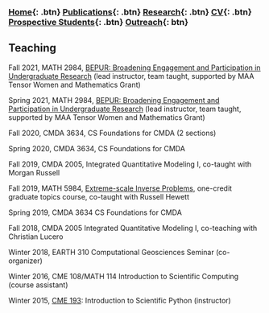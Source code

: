 ### [Home](https://eileenrmartin.github.io){: .btn}     [Publications](/publications){: .btn}     [Research](/research){: .btn}      [CV](/docs/ermartin_CV.pdf){: .btn}    [Prospective Students](/prospectiveStudents){: .btn}   [Outreach](/outreach){: btn}

## Teaching

Fall 2021, MATH 2984, [BEPUR: Broadening Engagement and Participation in Undergraduate Research](https://sites.google.com/vt.edu/bepur-math-2984) (lead instructor, team taught, supported by MAA Tensor Women and Mathematics Grant)

Spring 2021, MATH 2984, [BEPUR: Broadening Engagement and Participation in Undergraduate Research](https://sites.google.com/vt.edu/bepur-math-2984) (lead instructor, team taught, supported by MAA Tensor Women and Mathematics Grant)

Fall 2020, CMDA 3634, CS Foundations for CMDA (2 sections)

Spring 2020, CMDA 3634, CS Foundations for CMDA

Fall 2019, CMDA 2005, Integrated Quantitative Modeling I, co-taught with Morgan Russell

Fall 2019, MATH 5984, [Extreme-scale Inverse Problems](https://sites.google.com/vt.edu/extreme), one-credit graduate topics course,  co-taught with Russell Hewett

Spring 2019, CMDA 3634 CS Foundations for CMDA

Fall 2018, CMDA 2005 Integrated Quantitative Modeling I, co-teaching with Christian Lucero

Winter 2018, EARTH 310 Computational Geosciences Seminar (co-organizer)

Winter 2016, CME 108/MATH 114 Introduction to Scientific Computing (course assistant)

Winter 2015, [CME 193](http://www.stanford.edu/~ermartin/Teaching/CME193-Winter15/home.html): Introduction to Scientific Python (instructor)